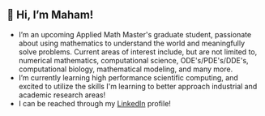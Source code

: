 ## 👋 Hi, I’m Maham! 
- I’m an upcoming Applied Math Master's graduate student, passionate about using mathematics to understand the world and meaningfully solve problems.
    Current areas of interest include, but are not limited to, numerical mathematics, computational science, ODE's/PDE's/DDE's, computational biology, mathematical modeling, and many more.
- I’m currently learning high performance scientific computing, and excited to utilize the skills I'm learning to better approach industrial and academic research areas!
- I can be reached through my [LinkedIn](https://www.linkedin.com/in/maham-khalid1/) profile!

<!---
maham-khalid1/maham-khalid1 is a ✨ special ✨ repository because its `README.md` (this file) appears on your GitHub profile.
You can click the Preview link to take a look at your changes.
--->

